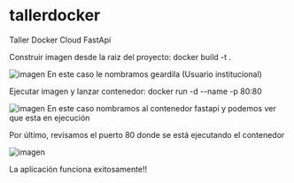 # tallerdocker
Taller Docker Cloud FastApi

Construir imagen desde la raiz del proyecto:
docker build -t <imagen> .

![imagen](https://github.com/user-attachments/assets/34a9cf22-4e33-4bb7-8772-35fce008e4ae)
En este caso le nombramos geardila (Usuario institucional)


Ejecutar imagen y lanzar contenedor:
docker run -d --name <contenedor> -p 80:80 <imagen>

![imagen](https://github.com/user-attachments/assets/d5bcc3ad-1e81-48de-8cac-084a71685217)
En este caso nombramos al contenedor fastapi y podemos ver que esta en ejecución

Por último, revisamos el puerto 80 donde se está ejecutando el contenedor

![imagen](https://github.com/user-attachments/assets/1852ad33-24e8-43ab-be3b-83823c2a325d)

La aplicación funciona exitosamente!!
